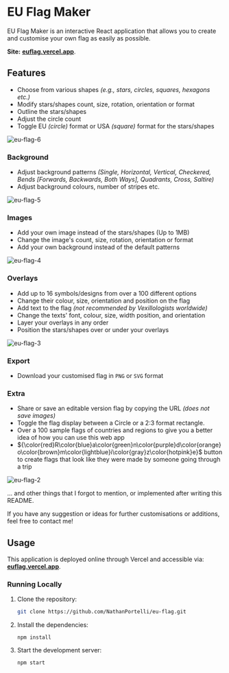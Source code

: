 # EU Flag Maker

EU Flag Maker is an interactive React application that allows you to create and customise your own flag as easily as possible. 

**Site:** **[euflag.vercel.app](https://euflag.vercel.app/)**.

## Features
- Choose from various shapes *(e.g., stars, circles, squares, hexagons etc.)*
- Modify stars/shapes count, size, rotation, orientation or format
- Outline the stars/shapes
- Adjust the circle count
- Toggle EU *(circle)* format or USA *(square)* format for the stars/shapes

![eu-flag-6](https://github.com/user-attachments/assets/3f5a38ca-a615-41a6-ad87-9997ae2cdd09)

### Background

- Adjust background patterns *(Single, Horizontal, Vertical, Checkered, Bends [Forwards, Backwards, Both Ways], Quadrants, Cross, Saltire)*
- Adjust background colours, number of stripes etc.

![eu-flag-5](https://github.com/user-attachments/assets/36a23bb5-889c-4b83-bb6c-ed527dff1056)

### Images

- Add your own image instead of the stars/shapes (Up to 1MB)
- Change the image's count, size, rotation, orientation or format
- Add your own background instead of the default patterns

![eu-flag-4](https://github.com/user-attachments/assets/4321c52c-880f-4730-9e77-371d6fcc54dd)

### Overlays

- Add up to 16 symbols/designs from over a 100 different options
- Change their colour, size, orientation and position on the flag
- Add text to the flag *(not recommended by Vexillologists worldwide)*
- Change the texts' font, colour, size, width position, and orientation
- Layer your overlays in any order
- Position the stars/shapes over or under your overlays

![eu-flag-3](https://github.com/user-attachments/assets/8e771fe5-7629-4395-958a-3ff9662329d7)

### Export

- Download your customised flag in `PNG` or `SVG` format

### Extra
- Share or save an editable version flag by copying the URL *(does not save images)*
- Toggle the flag display between a Circle or a 2:3 format rectangle.
- Over a 100 sample flags of countries and regions to give you a better idea of how you can use this web app
- ${\color{red}R\color{blue}a\color{green}n\color{purple}d\color{orange}o\color{brown}m\color{lightblue}i\color{gray}z\color{hotpink}e}$ button to create flags that look like they were made by someone going through a trip

![eu-flag-2](https://github.com/user-attachments/assets/dcb9b28b-533a-4ad2-b364-46ca63aeef2c)

... and other things that I forgot to mention, or implemented after writing this README.

If you have any suggestion or ideas for further customisations or additions, feel free to contact me! 

## Usage
This application is deployed online through Vercel and accessible via: **[euflag.vercel.app](https://euflag.vercel.app/)**.

### Running Locally
1. Clone the repository:
   ```bash
   git clone https://github.com/NathanPortelli/eu-flag.git
2. Install the dependencies:
     ```
     npm install
3. Start the development server:
    ```
    npm start
    ```
